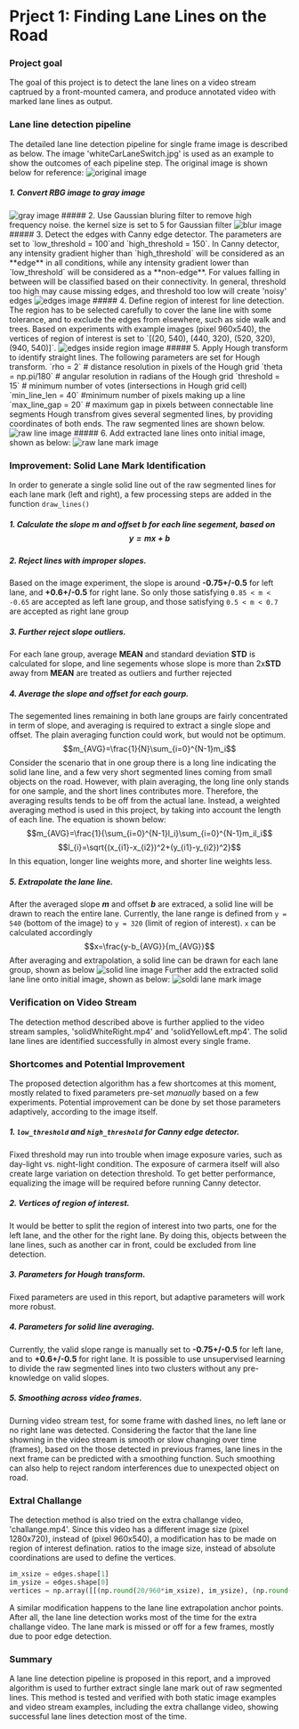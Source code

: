 # Prject 1: Finding Lane Lines on the Road

### Project goal
The goal of this project is to detect the lane lines on a video stream  captrued by a front-mounted camera, and produce annotated video with marked lane lines as output.

### Lane line detection pipeline
The detailed lane line detection pipeline for single frame image is described as below. The image 'whiteCarLaneSwitch.jpg' is used as an example to show the outcomes of each pipeline step. The original image is shown below for reference:
<img src="./image_results/original_image.png" alt="original image" width="whatever" height="whatever">
##### 1. Convert RBG image to gray image
<img src="./image_results/gray.png" alt="gray image" width="whatever" height="whatever">
##### 2. Use Gaussian bluring filter to remove high frequency noise. 
the kernel size is set to 5 for Gaussian filter
<img src="./image_results/blur_gray.png" alt="blur image" width="whatever" height="whatever">
##### 3. Detect the edges with Canny edge detector.
The parameters are set to `low_threshold =  100`and `high_threshold = 150`. In Canny detector, any intensity gradient higher than `high_threshold` will be considered as an **edge** in all conditions, while any intensity gradient lower than `low_threshold` will be considered as a **non-edge**. For values falling in between will be classified based on their connectivity.  In general, threshold too high may cause missing edges, and threshold too low will create 'noisy' edges
<img src="./image_results/edges.png" alt="edges image" width="whatever" height="whatever">
##### 4. Define region of interest for line detection. 
The region has to be selected carefully to cover the lane line with some tolerance, and to exclude the edges from elsewhere, such as side walk and trees. Based on experiments with example images (pixel 960x540), the vertices of region of interest is set to `[(20, 540), (440, 320), (520, 320), (940, 540)]`. 
<img src="./image_results/edge_region.png" alt="edges inside region image" width="whatever" height="whatever">
##### 5. Apply Hough transform to identify straight lines. 
The following parameters are set for Hough transform. 
`rho = 2` # distance resolution in pixels of the Hough grid
`theta = np.pi/180` # angular resolution in radians of the Hough grid
`threshold = 15`     # minimum number of votes (intersections in Hough grid cell)
`min_line_len = 40` #minimum number of pixels making up a line
`max_line_gap = 20`    # maximum gap in pixels between connectable line segments
Hough transfrom gives several segmented lines, by providing coordinates of both ends. The raw segmented lines are shown below.
<img src="./image_results/line_image_raw.png" alt="raw line image" width="whatever" height="whatever">
##### 6. Add extracted lane lines onto initial image, shown as below:
<img src="./image_results/lanemark_image_raw.png" alt="raw lane mark image" width="whatever" height="whatever">

### Improvement: Solid Lane Mark Identification
In order to generate a single solid line out of the raw segmented lines for each lane mark (left and right), a few processing steps are added in the function `draw_lines()`
##### 1. Calculate the slope **_m_** and offset **_b_** for each line segement, based on $$y = mx + b$$
##### 2. Reject lines with improper slopes. 
Based on the image experiment, the slope is around **-0.75+/-0.5** for left lane, and **+0.6+/-0.5** for right lane. So only those satisfying `0.85 < m < -0.65` are accepted as left lane group, and those satisfying `0.5 < m < 0.7` are accepted as right lane group
##### 3. Further reject slope outliers. 
For each lane group, average **MEAN** and standard deviation **STD** is calculated for slope, and line segements whose slope is more than 2x**STD** away from **MEAN** are treated as outliers and further rejected
##### 4. Average the slope and offset for each gourp. 
The segemented lines remaining in both lane groups are fairly concentrated in term of slope, and  averaging is required to extract a single slope and offset. The plain averaging function could work, but would not be optimum.
$$m_{AVG}=\frac{1}{N}\sum_{i=0}^{N-1}m_i$$
Consider the scenario that in one group there is a long line indicating the solid lane line, and a few very short segmented lines coming from small objects on the road. However, with plain averaging, the long line only stands for one sample, and the short lines contributes more. Therefore, the averaging results tends to be off from the actual lane. Instead, a weighted averaging method is used in this project, by taking into account the length of each line. The equation is shown below:
$$m_{AVG}=\frac{1}{\sum_{i=0}^{N-1}l_i}\sum_{i=0}^{N-1}m_il_i$$
$$l_{i}=\sqrt{(x_{i1}-x_{i2})^2+(y_{i1}-y_{i2})^2}$$
In this equation, longer line weights more, and shorter line weights less. 
##### 5. Extrapolate the lane line. 
After the averaged slope **_m_** and offset **_b_** are extraced, a solid line will be drawn to reach the entire lane. Currently, the lane range is defined from `y = 540` (bottom of the image) to `y = 320` (limit of region of interest). `x` can be calculated accordingly
$$x=\frac{y-b_{AVG}}{m_{AVG}}$$
After averaging and extrapolation, a solid line can be drawn for each lane group, shown as below
<img src="./image_results/line_image_solid.png" alt="solid line image" width="whatever" height="whatever">
Further add the extracted solid lane line onto initial image, shown as below:
<img src="./image_results/lanemark_image_solid.png" alt="soldi lane mark image" width="whatever" height="whatever">

### Verification on Video Stream
The detection method described above is further applied to the video stream samples, 'solidWhiteRight.mp4' and 'solidYellowLeft.mp4'. The solid lane lines are identified successfully in almost every single frame.

### Shortcomes and Potential Improvement
The proposed detection algorithm has a few shortcomes at this moment, mostly related to fixed parameters pre-set *manually* based on a few experiments. Potential improvement can be done by set those parameters adaptively, according to the image itself.
##### 1. `low_threshold` and `high_threshold` for Canny edge detector. 
Fixed threshold may run into trouble when image exposure varies, such as day-light vs. night-light condition. The exposure of carmera itself will also create large variation on detection threshold. To get better performance, equalizing the image will be required before running Canny detector.
##### 2. Vertices of region of interest. 
It would be better to split the region of interest into two parts, one for the left lane, and the other for the right lane. By doing this, objects between the lane lines, such as another car in front, could be excluded from line detection. 
##### 3. Parameters for Hough transform. 
Fixed parameters are used in this report, but adaptive parameters will work more robust.
##### 4. Parameters for solid line averaging. 
Currently, the valid slope range is manually set to **-0.75+/-0.5** for left lane, and to **+0.6+/-0.5** for right lane. It is possible to use unsupervised learning to divide the raw segmented lines into two clusters without any pre-knowledge on valid slopes.
##### 5. Smoothing across video frames. 
Durning video stream test, for some frame with dashed lines, no left lane or no right lane was detected. Considering the factor that the lane line showning in the video stream is smooth or slow changing over time (frames), based on the those detected in previous frames, lane lines in the next frame can be predicted with a smoothing function. Such smoothing can also help to reject random interferences due to unexpected object on road.
### Extral Challange
The detection method is also tried on the extra challange video, 'challange.mp4'. Since this video has a different image size (pixel 1280x720), instead of (pixel 960x540), a modification has to be made on region of interest defination. ratios to the image size, instead of absolute coordinations are used to define the vertices.
```python
im_xsize = edges.shape[1]
im_ysize = edges.shape[0]
vertices = np.array([[(np.round(20/960*im_xsize), im_ysize), (np.round(440/960*im_xsize), np.round(320/540*im_ysize)), (np.round(520/960*im_xsize), np.round(320/540*im_ysize)), (np.round(940/960*im_xsize), im_ysize)]], dtype=np.int32)
```
A similar modification happens to the lane line extrapolation anchor points. After all, the lane line detection works most of the time for the extra challange video. The lane mark is missed or off for a few frames, mostly due to poor edge detection.

### Summary
A lane line detection pipeline is proposed in this report, and a improved algorithm is used to further extract single lane mark out of raw segmented lines. This method is tested and verified with both static image examples and video stream examples, including the extra challange video, showing successful lane lines detection most of the time.